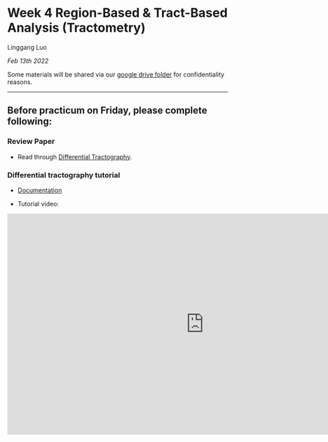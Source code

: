 # Week 4 Region-Based & Tract-Based Analysis (Tractometry) 

Linggang Luo

*Feb 13th 2022*

Some materials will be shared via our [google drive folder](https://drive.google.com/drive/folders/12XGKtBVUb7i-uW_LSkMERFRhP7S95OrQ?usp=sharing) for confidentiality reasons.


---


## Before practicum on Friday, please complete following:

### Review Paper

- Read through [Differential Tractography](Materials/paper/differential_tractography.pdf).

### Differential tractography tutorial

- [Documentation](https://dsi-studio.labsolver.org/doc/gui_t3_dt.html)

- Tutorial video:
<iframe width="896" height="504" src="https://www.youtube.com/watch?v=EWOGQ3QTrnw" title="YouTube video player" frameborder="0" allow="accelerometer; autoplay; clipboard-write; encrypted-media; gyroscope; picture-in-picture" allowfullscreen></iframe>
